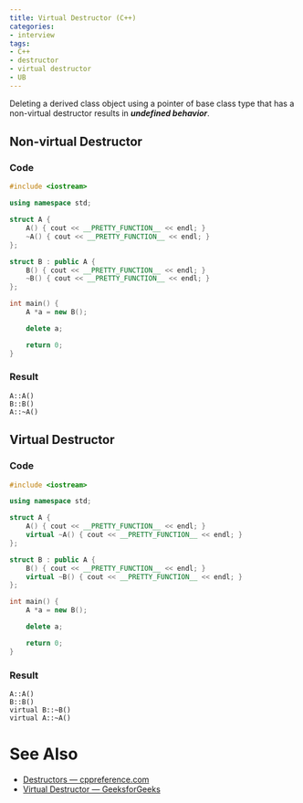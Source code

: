 ```yaml
---
title: Virtual Destructor (C++)
categories:
- interview
tags:
- C++
- destructor
- virtual destructor
- UB
---
```

Deleting a derived class object using a pointer of base class type that has a non-virtual destructor results in ***undefined behavior***.

## Non-virtual Destructor
### Code
```cpp
#include <iostream>

using namespace std;

struct A {
    A() { cout << __PRETTY_FUNCTION__ << endl; }
    ~A() { cout << __PRETTY_FUNCTION__ << endl; }
};

struct B : public A {
    B() { cout << __PRETTY_FUNCTION__ << endl; }
    ~B() { cout << __PRETTY_FUNCTION__ << endl; }
};

int main() {
    A *a = new B();

    delete a;

    return 0;
}

```
### Result
```
A::A()
B::B()
A::~A()
```

## Virtual Destructor
### Code
```cpp
#include <iostream>

using namespace std;

struct A {
    A() { cout << __PRETTY_FUNCTION__ << endl; }
    virtual ~A() { cout << __PRETTY_FUNCTION__ << endl; }
};

struct B : public A {
    B() { cout << __PRETTY_FUNCTION__ << endl; }
    virtual ~B() { cout << __PRETTY_FUNCTION__ << endl; }
};

int main() {
    A *a = new B();

    delete a;

    return 0;
}

```
### Result
```
A::A()
B::B()
virtual B::~B()
virtual A::~A()
```

# See Also
- [Destructors — cppreference.com](https://en.cppreference.com/w/cpp/language/destructor "Destructors — cppreference.com")
- [Virtual Destructor — GeeksforGeeks](https://www.geeksforgeeks.org/virtual-destructor/ "Virtual Destructor — GeeksforGeeks")

